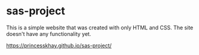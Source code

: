 # sas-project

This is a simple website that was created with only HTML and CSS. 
The site doesn't have any functionality yet.

https://princesskhay.github.io/sas-project/
